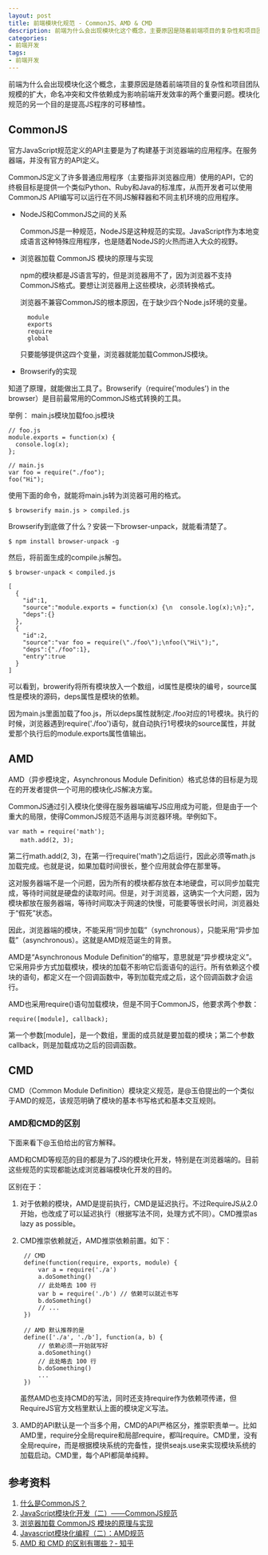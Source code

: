 ```yaml
---
layout: post
title: 前端模块化规范 - CommonJS、AMD & CMD
description: 前端为什么会出现模块化这个概念，主要原因是随着前端项目的复杂性和项目团队规模的扩大，命名冲突和文件依赖成为影响前端开发效率的两个重要问题。模块化规范的另一个目的是提高JS程序的可移植性。
categories: 
- 前端开发
tags: 
- 前端开发
---
```


前端为什么会出现模块化这个概念，主要原因是随着前端项目的复杂性和项目团队规模的扩大，命名冲突和文件依赖成为影响前端开发效率的两个重要问题。模块化规范的另一个目的是提高JS程序的可移植性。

## CommonJS

官方JavaScript规范定义的API主要是为了构建基于浏览器端的应用程序。在服务器端，并没有官方的API定义。

CommonJS定义了许多普通应用程序（主要指非浏览器应用）使用的API，它的终极目标是提供一个类似Python、Ruby和Java的标准库，从而开发者可以使用CommonJS API编写可以运行在不同JS解释器和不同主机环境的应用程序。

* NodeJS和CommonJS之间的关系

	CommonJS是一种规范，NodeJS是这种规范的实现。JavaScript作为本地变成语言这种特殊应用程序，也是随着NodeJS的火热而进入大众的视野。
	
* 浏览器加载 CommonJS 模块的原理与实现

	npm的模块都是JS语言写的，但是浏览器用不了，因为浏览器不支持CommonJS格式。要想让浏览器用上这些模块，必须转换格式。
	
	浏览器不兼容CommonJS的根本原因，在于缺少四个Node.js环境的变量。
	
		module
		exports
		require
		global

	只要能够提供这四个变量，浏览器就能加载CommonJS模块。
	
* Browserify的实现

知道了原理，就能做出工具了。Browserify（require('modules') in the browser）是目前最常用的CommonJS格式转换的工具。

举例：
main.js模块加载foo.js模块

	// foo.js
	module.exports = function(x) {
	  console.log(x);
	};
	
	// main.js
	var foo = require("./foo");
	foo("Hi");
	
使用下面的命令，就能将main.js转为浏览器可用的格式。

	$ browserify main.js > compiled.js
	
Browserify到底做了什么？安装一下browser-unpack，就能看清楚了。

	$ npm install browser-unpack -g
	
然后，将前面生成的compile.js解包。

	$ browser-unpack < compiled.js
	
	[
	  {
	    "id":1,
	    "source":"module.exports = function(x) {\n  console.log(x);\n};",
	    "deps":{}
	  },
	  {
	    "id":2,
	    "source":"var foo = require(\"./foo\");\nfoo(\"Hi\");",
	    "deps":{"./foo":1},
	    "entry":true
	  }
	]
	
可以看到，browerify将所有模块放入一个数组，id属性是模块的编号，source属性是模块的源码，deps属性是模块的依赖。

因为main.js里面加载了foo.js，所以deps属性就制定./foo对应的1号模块。执行的时候，浏览器遇到require('./foo')语句，就自动执行1号模块的source属性，并就爱那个执行后的module.exports属性值输出。

## AMD

AMD（异步模块定，Asynchronous Module Definition）格式总体的目标是为现在的开发者提供一个可用的模块化JS解决方案。

CommonJS通过引入模块化使得在服务器端编写JS应用成为可能，但是由于一个重大的局限，使得CommonJS规范不适用与浏览器环境。举例如下。

	var math = require('math');
	　　math.add(2, 3);
第二行math.add(2, 3)，在第一行require('math')之后运行，因此必须等math.js加载完成。也就是说，如果加载时间很长，整个应用就会停在那里等。

这对服务器端不是一个问题，因为所有的模块都存放在本地硬盘，可以同步加载完成，等待时间就是硬盘的读取时间。但是，对于浏览器，这确实一个大问题，因为模块都放在服务器端，等待时间取决于网速的快慢，可能要等很长时间，浏览器处于“假死”状态。

因此，浏览器端的模块，不能采用“同步加载”（synchronous），只能采用“异步加载”（asynchronous）。这就是AMD规范诞生的背景。

AMD是“Asynchronous Module Definition”的缩写，意思就是“异步模块定义”。它采用异步方式加载模块，模块的加载不影响它后面语句的运行。所有依赖这个模块的语句，都定义在一个回调函数中，等到加载完成之后，这个回调函数才会运行。

AMD也采用require()语句加载模块，但是不同于CommonJS，他要求两个参数：

	require([module], callback);
	
第一个参数[module]，是一个数组，里面的成员就是要加载的模块；第二个参数callback，则是加载成功之后的回调函数。

## CMD

CMD（Common Module Definition）模块定义规范，是@玉伯提出的一个类似于AMD的规范，该规范明确了模块的基本书写格式和基本交互规则。

### AMD和CMD的区别

下面来看下@玉伯给出的官方解释。

AMD和CMD等规范的目的都是为了JS的模块化开发，特别是在浏览器端的。目前这些规范的实现都能达成浏览器端模块化开发的目的。

区别在于：

1. 对于依赖的模块，AMD是提前执行，CMD是延迟执行。不过RequireJS从2.0开始，也改成了可以延迟执行（根据写法不同，处理方式不同）。CMD推崇as lazy as possible。
2. CMD推崇依赖就近，AMD推崇依赖前置。如下：


		// CMD
		define(function(require, exports, module) {   
			var a = require('./a')   
			a.doSomething()   
			// 此处略去 100 行   
			var b = require('./b') // 依赖可以就近书写   
			b.doSomething()   
			// ... 
		})
		
		// AMD 默认推荐的是
		define(['./a', './b'], function(a, b) {  
			// 依赖必须一开始就写好    
			a.doSomething()    
			// 此处略去 100 行    
			b.doSomething()    
			...
		})

	虽然AMD也支持CMD的写法，同时还支持require作为依赖项传递，但RequireJS官方文档里默认上面的模块定义写法。

3. AMD的API默认是一个当多个用，CMD的API严格区分，推崇职责单一。比如AMD里，require分全局require和局部require，都叫require。CMD里，没有全局require，而是根据模块系统的完备性，提供seajs.use来实现模块系统的加载启动。CMD里，每个API都简单纯粹。





## 参考资料

1. [什么是CommonJS？](http://www.cnblogs.com/fullhouse/archive/2011/07/15/2107416.html)
2. [JavaScript模块化开发（二）——CommonJS规范](http://www.feeldesignstudio.com/2013/09/javascript-module-pattern-commonjs/)
3. [浏览器加载 CommonJS 模块的原理与实现](http://www.ruanyifeng.com/blog/2015/05/commonjs-in-browser.html)
4. [Javascript模块化编程（二）：AMD规范](http://www.ruanyifeng.com/blog/2012/10/asynchronous_module_definition.html)
3. [AMD 和 CMD 的区别有哪些？- 知乎](http://www.zhihu.com/question/20351507)